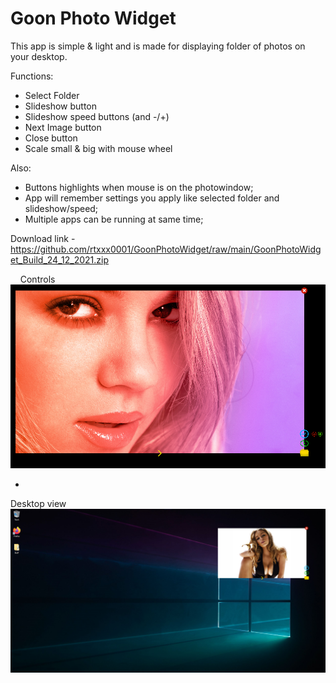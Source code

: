 # Goon Photo Widget

This app is simple & light and is made for displaying folder of photos on your desktop. 

Functions:
- Select Folder
- Slideshow button 
- Slideshow speed buttons (and -/+)
- Next Image button
- Close button
- Scale small & big with mouse wheel

Also:
+ Buttons highlights when mouse is on the photowindow;
+ App will remember settings you apply like selected folder and slideshow/speed;
+ Multiple apps can be running at same time;

Download link - https://github.com/rtxxx0001/GoonPhotoWidget/raw/main/GoonPhotoWidget_Build_24_12_2021.zip

&nbsp;
&nbsp;
Controls
![myimage-alt-tag](https://raw.githubusercontent.com/rtxxx0001/GoonPhotoWidget/main/GPW1.png)

-

Desktop view
![myimage-alt-tag](https://raw.githubusercontent.com/rtxxx0001/GoonPhotoWidget/main/GPW3.png)
